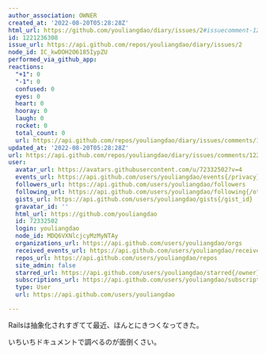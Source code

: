```yaml
---
author_association: OWNER
created_at: '2022-08-20T05:28:28Z'
html_url: https://github.com/youliangdao/diary/issues/2#issuecomment-1221236308
id: 1221236308
issue_url: https://api.github.com/repos/youliangdao/diary/issues/2
node_id: IC_kwDOH2O6185IypZU
performed_via_github_app: 
reactions:
  "+1": 0
  "-1": 0
  confused: 0
  eyes: 0
  heart: 0
  hooray: 0
  laugh: 0
  rocket: 0
  total_count: 0
  url: https://api.github.com/repos/youliangdao/diary/issues/comments/1221236308/reactions
updated_at: '2022-08-20T05:28:28Z'
url: https://api.github.com/repos/youliangdao/diary/issues/comments/1221236308
user:
  avatar_url: https://avatars.githubusercontent.com/u/72332502?v=4
  events_url: https://api.github.com/users/youliangdao/events{/privacy}
  followers_url: https://api.github.com/users/youliangdao/followers
  following_url: https://api.github.com/users/youliangdao/following{/other_user}
  gists_url: https://api.github.com/users/youliangdao/gists{/gist_id}
  gravatar_id: ''
  html_url: https://github.com/youliangdao
  id: 72332502
  login: youliangdao
  node_id: MDQ6VXNlcjcyMzMyNTAy
  organizations_url: https://api.github.com/users/youliangdao/orgs
  received_events_url: https://api.github.com/users/youliangdao/received_events
  repos_url: https://api.github.com/users/youliangdao/repos
  site_admin: false
  starred_url: https://api.github.com/users/youliangdao/starred{/owner}{/repo}
  subscriptions_url: https://api.github.com/users/youliangdao/subscriptions
  type: User
  url: https://api.github.com/users/youliangdao

---
```

Railsは抽象化されすぎてて最近、ほんとにきつくなってきた。

いちいちドキュメントで調べるのが面倒くさい。
